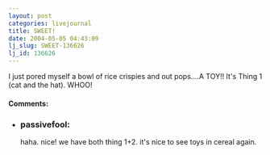 ```yaml
---
layout: post
categories: livejournal
title: SWEET!
date: 2004-05-05 04:43:09
lj_slug: SWEET-136626
lj_id: 136626
---
```

I just pored myself a bowl of rice crispies and out pops....A TOY!! It's Thing 1 (cat and the hat). WHOO!


<div id="comments"><h4>Comments:</h4><div class="lj-comments"><ul>
<li><h3>passivefool: </h3>
<a id="comment-210"></a>
<p>haha. nice!  we have both thing 1+2.  it's nice to see toys in cereal again.</p>
</li>
</ul></div></div>
